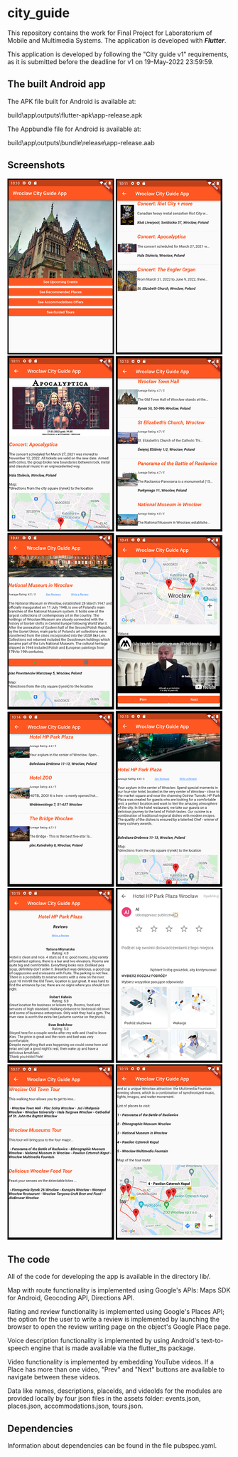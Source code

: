 # city_guide

This repository contains the work for Final Project for Laboratorium of Mobile and Multimedia Systems. The application is developed with ***Flutter***.

This application is developed by following the "City guide v1" requirements, as it is submitted before the deadline for v1 on 19-May-2022 23:59:59.

## The built Android app

The APK file built for Android is available at:

build\app\outputs\flutter-apk\app-release.apk

The Appbundle file for Android is available at:

build\app\outputs\bundle\release\app-release.aab

## Screenshots

![Alt text](/dev_screenshots/1.PNG?raw=true "Main Page")
![Alt text](/dev_screenshots/2.PNG?raw=true "Events List")
![Alt text](/dev_screenshots/3.PNG?raw=true "Event Details")
![Alt text](/dev_screenshots/4.PNG?raw=true "Places List")
![Alt text](/dev_screenshots/5.PNG?raw=true "Place Details 1")
![Alt text](/dev_screenshots/6.PNG?raw=true "Place Details 2")
![Alt text](/dev_screenshots/7.PNG?raw=true "Accommodations List")
![Alt text](/dev_screenshots/8.PNG?raw=true "Accommodation Details")
![Alt text](/dev_screenshots/9.PNG?raw=true "Reviews")
![Alt text](/dev_screenshots/10.PNG?raw=true "Write Review")
![Alt text](/dev_screenshots/11.PNG?raw=true "Guided Tours List")
![Alt text](/dev_screenshots/12.PNG?raw=true "Guided Tour Details")

## The code

All of the code for developing the app is available in the directory lib/.

Map with route functionality is implemented using Google's APIs: Maps SDK for Android, Geocoding API, Directions API.

Rating and review functionality is implemented using Google's Places API; the option for the user to write a review is implemented by launching the browser to open the review writing page on the object's Google Place page.

Voice description functionality is implemented by using Android's text-to-speech engine that is made available via the flutter_tts package.

Video functionality is implemented by embedding YouTube videos. If a Place has more than one video, "Prev" and "Next" buttons are available to navigate between these videos.

Data like names, descriptions, placeIds, and videoIds for the modules are provided locally by four json files in the assets folder: events.json, places.json, accommodations.json, tours.json.

## Dependencies

Information about dependencies can be found in the file pubspec.yaml.
